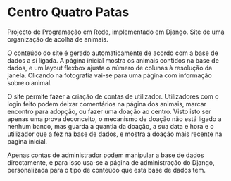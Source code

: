 # Centro Quatro Patas

Projecto de Programação em Rede, implementado em Django. Site de uma organização de acolha de animais.

O conteúdo do site é gerado automaticamente de acordo com a base de dados a si ligada. A página inicial mostra os animais contidos na base de dados, e um layout flexbox ajusta o número de colunas à resolução da janela. Clicando na fotografia vai-se para uma página com informação sobre o animal.

O site permite fazer a criação de contas de utilizador. Utilizadores com o login feito podem deixar comentários na página dos animais, marcar encontro para adopção, ou fazer uma doação ao centro. Visto isto ser apenas uma prova deconceito, o mecanismo de doação não está ligado a nenhum banco, mas guarda a quantia da doação, a sua data e hora e o utilizador que a fez na base de dados, e mostra a doação mais recente na página inicial.

Apenas contas de administrador podem manipular a base de dados directamente, e para isso usa-se a página de administração do Django, personalizada para o tipo de conteúdo que esta base de dados tem.
